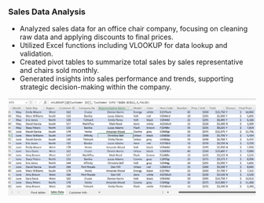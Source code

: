 ### Sales Data Analysis

- Analyzed sales data for an office chair company, focusing on cleaning raw data and applying discounts to final prices.
- Utilized Excel functions including VLOOKUP for data lookup and validation.
- Created pivot tables to summarize total sales by sales representative and chairs sold monthly.
- Generated insights into sales performance and trends, supporting strategic decision-making within the company.

![Report screenshot](https://github.com/rizsocial/Data-Analysis/blob/main/Excel%20Data%20Analysis/Sales%20Data%20Analysis/1.png)

